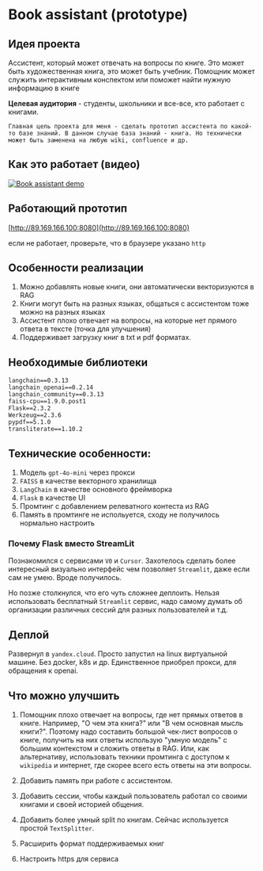 # Book assistant (prototype)

## Идея проекта

Ассистент, который может отвечать на вопросы по книге. Это может быть художественная книга, это может быть учебник. Помощник может служить интерактивным конспектом или поможет найти нужную информацию в книге

__Целевая аудитория__ - студенты, школьники и все-все, кто работает с книгами.

```
Главная цель проекта для меня - сделать прототип ассистента по какой-то базе знаний. В данном случае база знаний - книга. Но технически может быть заменена на любую wiki, confluence и др.
```

## Как это работает (видео)

[![Book assistant demo](https://img.youtube.com/vi/9ZdERW4Ermo/0.jpg)](https://www.youtube.com/watch?v=9ZdERW4Ermo)

## Работающий прототип

[http://89.169.166.100:8080](http://89.169.166.100:8080)

если не работает, проверьте, что в браузере указано `http`



## Особенности реализации

1. Можно добавлять новые книги, они автоматически векторизуются в RAG
2. Книги могут быть на разных языках, общаться с ассистентом тоже можно на разных языках
3. Ассистент плохо отвечает на вопросы, на которые нет прямого ответа в тексте (точка для улучшения)
4. Поддерживает загрузку книг в txt и pdf форматах.

## Необходимые библиотеки

```
langchain==0.3.13
langchain_openai==0.2.14
langchain_community==0.3.13
faiss-cpu==1.9.0.post1
Flask==2.3.2
Werkzeug==2.3.6
pypdf==5.1.0
transliterate==1.10.2
```

## Технические особенности:

1. Модель `gpt-4o-mini` через прокси
2. `FAISS` в качестве векторного хранилища
3. `LangChain` в качестве основного фреймворка
4. `Flask` в качестве UI
5. Промтинг с добавлением релеватного контеста из RAG
6. Память в промтинге не испольуется, сходу не получилось нормально настроить

### Почему Flask вместо StreamLit

Познакомился с сервисами `V0` и `Cursor`. Захотелось сделать  более интересный визуально интерфейс чем позволяет `Streamlit`, даже если сам не умею. Вроде получилось.

Но позже столкнулся, что его чуть сложнее деплоить. Нельзя использовать бесплатный `Streamlit` сервис, надо самому думать об организации различных сессий для разных пользователей и т.д.


## Деплой

Развернул в `yandex.cloud`. Просто запустил на linux виртуальной машине. Без дocker, k8s и др. Единственное приобрел прокси, для обращения к openai.

## Что можно улучшить

1. Помощник плохо отвечает на вопросы, где нет прямых ответов в книге. Например, "О чем эта книга?" или "В чем основная мысль книги?". Поэтому надо составить большой чек-лист вопросов о книге, получить на них ответы использую "умную модель" с большим контекстом и сложить ответы в RAG. Или, как альтернативу, использовать техники промтинга с доступом к `wikipedia` и интернет, где скорее всего есть ответы на эти вопросы.

2. Добавить память при работе с ассистентом.

3. Добавить сессии, чтобы каждый пользователь работал со своими книгами и своей историей общения.

4. Добавить более умный split по книгам. Сейчас используется простой `TextSplitter`.

4. Расширить формат поддерживаемых книг

5. Настроить https для сервиса

